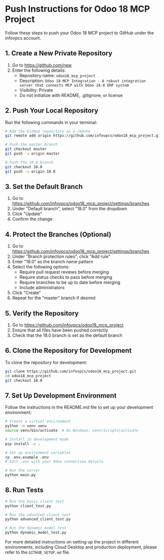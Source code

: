 # Push Instructions for Odoo 18 MCP Project

Follow these steps to push your Odoo 18 MCP project to GitHub under the infovpcs account.

## 1. Create a New Private Repository

1. Go to https://github.com/new
2. Enter the following details:
   - Repository name: `odoo18_mcp_project`
   - Description: `Odoo 18 MCP Integration - A robust integration server that connects MCP with Odoo 18.0 ERP system`
   - Visibility: Private
   - Do not initialize with README, .gitignore, or license

## 2. Push Your Local Repository

Run the following commands in your terminal:

```bash
# Add the GitHub repository as a remote
git remote add origin https://github.com/infovpcs/odoo18_mcp_project.git

# Push the master branch
git checkout master
git push -u origin master

# Push the 18.0 branch
git checkout 18.0
git push -u origin 18.0
```

## 3. Set the Default Branch

1. Go to https://github.com/infovpcs/odoo18_mcp_project/settings/branches
2. Under "Default branch", select "18.0" from the dropdown
3. Click "Update"
4. Confirm the change

## 4. Protect the Branches (Optional)

1. Go to https://github.com/infovpcs/odoo18_mcp_project/settings/branches
2. Under "Branch protection rules", click "Add rule"
3. Enter "18.0" as the branch name pattern
4. Select the following options:
   - Require pull request reviews before merging
   - Require status checks to pass before merging
   - Require branches to be up to date before merging
   - Include administrators
5. Click "Create"
6. Repeat for the "master" branch if desired

## 5. Verify the Repository

1. Go to https://github.com/infovpcs/odoo18_mcp_project
2. Ensure that all files have been pushed correctly
3. Check that the 18.0 branch is set as the default branch

## 6. Clone the Repository for Development

To clone the repository for development:

```bash
git clone https://github.com/infovpcs/odoo18_mcp_project.git
cd odoo18_mcp_project
git checkout 18.0
```

## 7. Set Up Development Environment

Follow the instructions in the README.md file to set up your development environment:

```bash
# Create a virtual environment
python -m venv venv
source venv/bin/activate  # On Windows: venv\Scripts\activate

# Install in development mode
pip install -e .

# Set up environment variables
cp .env.example .env
# Edit .env with your Odoo connection details

# Run the server
python main.py
```

## 8. Run Tests

```bash
# Run the basic client test
python client_test.py

# Run the advanced client test
python advanced_client_test.py

# Run the dynamic model test
python dynamic_model_test.py
```

For more detailed instructions on setting up the project in different environments, including Cloud Desktop and production deployment, please refer to the `GITHUB_SETUP.md` file.